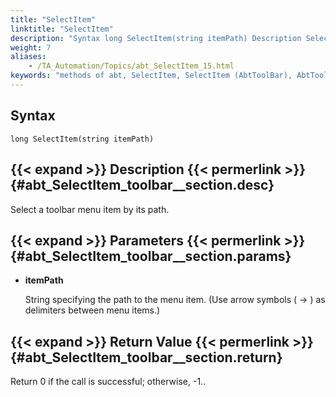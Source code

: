 ```yaml
--- 
title: "SelectItem"
linktitle: "SelectItem"
description: "Syntax long SelectItem(string itemPath) Description Select a toolbar menu item by its path. Parameters itemPath String specifying the path to the menu item. (Use arrow symbols ( -&gt; ) as delimiters ..."
weight: 7
aliases: 
    - /TA_Automation/Topics/abt_SelectItem_15.html
keywords: "methods of abt, SelectItem, SelectItem (AbtToolBar), AbtToolBar, selectitem, abttoolbar selectitem, select item on toolbar, select toolbar item by path"
---
```


## Syntax

`long SelectItem(string itemPath)`

## {{< expand >}} Description {{< permerlink >}} {#abt_SelectItem_toolbar__section.desc} 

Select a toolbar menu item by its path.

## {{< expand >}} Parameters {{< permerlink >}} {#abt_SelectItem_toolbar__section.params} 

-   **itemPath**

    String specifying the path to the menu item. \(Use arrow symbols \( -\> \) as delimiters between menu items.\)


## {{< expand >}} Return Value {{< permerlink >}} {#abt_SelectItem_toolbar__section.return} 

Return 0 if the call is successful; otherwise, -1..




